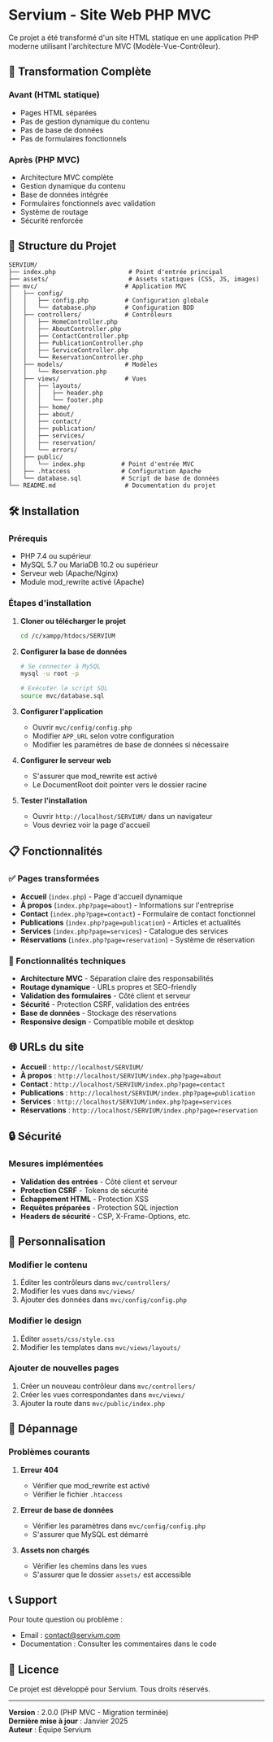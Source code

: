 # Servium - Site Web PHP MVC

Ce projet a été transformé d'un site HTML statique en une application PHP moderne utilisant l'architecture MVC (Modèle-Vue-Contrôleur).

## 🚀 Transformation Complète

### Avant (HTML statique)
- Pages HTML séparées
- Pas de gestion dynamique du contenu
- Pas de base de données
- Pas de formulaires fonctionnels

### Après (PHP MVC)
- Architecture MVC complète
- Gestion dynamique du contenu
- Base de données intégrée
- Formulaires fonctionnels avec validation
- Système de routage
- Sécurité renforcée

## 📁 Structure du Projet

```
SERVIUM/
├── index.php                    # Point d'entrée principal
├── assets/                      # Assets statiques (CSS, JS, images)
├── mvc/                        # Application MVC
│   ├── config/
│   │   ├── config.php          # Configuration globale
│   │   └── database.php        # Configuration BDD
│   ├── controllers/            # Contrôleurs
│   │   ├── HomeController.php
│   │   ├── AboutController.php
│   │   ├── ContactController.php
│   │   ├── PublicationController.php
│   │   ├── ServiceController.php
│   │   └── ReservationController.php
│   ├── models/                 # Modèles
│   │   └── Reservation.php
│   ├── views/                  # Vues
│   │   ├── layouts/
│   │   │   ├── header.php
│   │   │   └── footer.php
│   │   ├── home/
│   │   ├── about/
│   │   ├── contact/
│   │   ├── publication/
│   │   ├── services/
│   │   ├── reservation/
│   │   └── errors/
│   ├── public/
│   │   └── index.php          # Point d'entrée MVC
│   ├── .htaccess              # Configuration Apache
│   └── database.sql           # Script de base de données
└── README.md                   # Documentation du projet
```

## 🛠️ Installation

### Prérequis
- PHP 7.4 ou supérieur
- MySQL 5.7 ou MariaDB 10.2 ou supérieur
- Serveur web (Apache/Nginx)
- Module mod_rewrite activé (Apache)

### Étapes d'installation

1. **Cloner ou télécharger le projet**
   ```bash
   cd /c/xampp/htdocs/SERVIUM
   ```

2. **Configurer la base de données**
   ```bash
   # Se connecter à MySQL
   mysql -u root -p
   
   # Exécuter le script SQL
   source mvc/database.sql
   ```

3. **Configurer l'application**
   - Ouvrir `mvc/config/config.php`
   - Modifier `APP_URL` selon votre configuration
   - Modifier les paramètres de base de données si nécessaire

4. **Configurer le serveur web**
   - S'assurer que mod_rewrite est activé
   - Le DocumentRoot doit pointer vers le dossier racine

5. **Tester l'installation**
   - Ouvrir `http://localhost/SERVIUM/` dans un navigateur
   - Vous devriez voir la page d'accueil

## 📋 Fonctionnalités

### ✅ Pages transformées
- **Accueil** (`index.php`) - Page d'accueil dynamique
- **À propos** (`index.php?page=about`) - Informations sur l'entreprise
- **Contact** (`index.php?page=contact`) - Formulaire de contact fonctionnel
- **Publications** (`index.php?page=publication`) - Articles et actualités
- **Services** (`index.php?page=services`) - Catalogue des services
- **Réservations** (`index.php?page=reservation`) - Système de réservation

### 🔧 Fonctionnalités techniques
- **Architecture MVC** - Séparation claire des responsabilités
- **Routage dynamique** - URLs propres et SEO-friendly
- **Validation des formulaires** - Côté client et serveur
- **Sécurité** - Protection CSRF, validation des entrées
- **Base de données** - Stockage des réservations
- **Responsive design** - Compatible mobile et desktop

## 🌐 URLs du site

- **Accueil** : `http://localhost/SERVIUM/`
- **À propos** : `http://localhost/SERVIUM/index.php?page=about`
- **Contact** : `http://localhost/SERVIUM/index.php?page=contact`
- **Publications** : `http://localhost/SERVIUM/index.php?page=publication`
- **Services** : `http://localhost/SERVIUM/index.php?page=services`
- **Réservations** : `http://localhost/SERVIUM/index.php?page=reservation`

## 🔒 Sécurité

### Mesures implémentées
- **Validation des entrées** - Côté client et serveur
- **Protection CSRF** - Tokens de sécurité
- **Échappement HTML** - Protection XSS
- **Requêtes préparées** - Protection SQL injection
- **Headers de sécurité** - CSP, X-Frame-Options, etc.

## 📝 Personnalisation

### Modifier le contenu
1. Éditer les contrôleurs dans `mvc/controllers/`
2. Modifier les vues dans `mvc/views/`
3. Ajouter des données dans `mvc/config/config.php`

### Modifier le design
1. Éditer `assets/css/style.css`
2. Modifier les templates dans `mvc/views/layouts/`

### Ajouter de nouvelles pages
1. Créer un nouveau contrôleur dans `mvc/controllers/`
2. Créer les vues correspondantes dans `mvc/views/`
3. Ajouter la route dans `mvc/public/index.php`

## 🐛 Dépannage

### Problèmes courants

1. **Erreur 404**
   - Vérifier que mod_rewrite est activé
   - Vérifier le fichier `.htaccess`

2. **Erreur de base de données**
   - Vérifier les paramètres dans `mvc/config/config.php`
   - S'assurer que MySQL est démarré

3. **Assets non chargés**
   - Vérifier les chemins dans les vues
   - S'assurer que le dossier `assets/` est accessible

## 📞 Support

Pour toute question ou problème :
- Email : contact@servium.com
- Documentation : Consulter les commentaires dans le code

## 📄 Licence

Ce projet est développé pour Servium. Tous droits réservés.

---

**Version** : 2.0.0 (PHP MVC - Migration terminée)  
**Dernière mise à jour** : Janvier 2025  
**Auteur** : Équipe Servium 